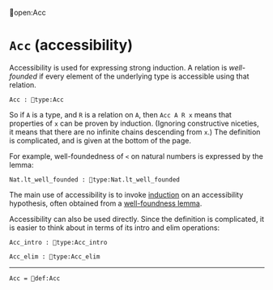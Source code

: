 open:Acc
# `Acc` (accessibility)

Accessibility is used for expressing strong induction.  A relation is
*well-founded* if every element of the underlying type is accessible
using that relation.

    Acc : type:Acc

So if `A` is a type, and `R` is a relation on `A`, then `Acc A R x`
means that properties of `x` can be proven by induction.  (Ignoring
constructive niceties, it means that there are no infinite chains
descending from `x`.)  The definition is complicated, and is given at
the bottom of the page.

For example, well-foundedness of `<` on natural numbers is expressed
by the lemma:

    Nat.lt_well_founded : type:Nat.lt_well_founded

The main use of accessibility is to invoke
[induction](../tactics.html#induction) on an accessibility hypothesis,
often obtained from a [well-foundness
lemma](../definitions.html#strong-induction).

Accessibility can also be used directly.  Since the definition is
complicated, it is easier to think about in terms of its intro and
elim operations:

    Acc_intro : type:Acc_intro

    Acc_elim : type:Acc_elim

---

    Acc = def:Acc
